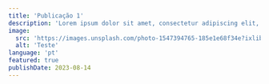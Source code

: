 ```yaml
---
title: 'Publicação 1'
description: 'Lorem ipsum dolor sit amet, consectetur adipiscing elit, sed do eiusmod tempor'
image:
  src: 'https://images.unsplash.com/photo-1547394765-185e1e68f34e?ixlib=rb-4.0.3&ixid=M3wxMjA3fDB8MHxwaG90by1wYWdlfHx8fGVufDB8fHx8fA%3D%3D&auto=format&fit=crop&w=1470&q=80'
  alt: 'Teste'
language: 'pt'
featured: true
publishDate: 2023-08-14
---
```

